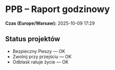 # PPB – Raport godzinowy
**Czas (Europe/Warsaw):** 2025-10-09 17:29

## Status projektów
- Bezpieczny Pieszy — OK
- Zwolnij przy przejściu — OK
- Odblask ratuje życie — OK

